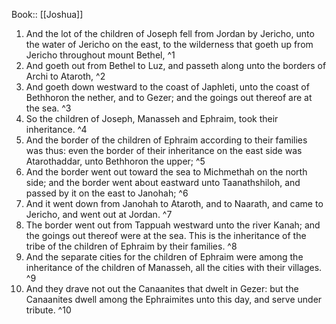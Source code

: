  Book:: [[Joshua]]
 1. And the lot of the children of Joseph fell from Jordan by Jericho, unto the water of Jericho on the east, to the wilderness that goeth up from Jericho throughout mount Bethel, ^1
 2. And goeth out from Bethel to Luz, and passeth along unto the borders of Archi to Ataroth, ^2
 3. And goeth down westward to the coast of Japhleti, unto the coast of Bethhoron the nether, and to Gezer; and the goings out thereof are at the sea. ^3
 4. So the children of Joseph, Manasseh and Ephraim, took their inheritance. ^4
 5. And the border of the children of Ephraim according to their families was thus: even the border of their inheritance on the east side was Atarothaddar, unto Bethhoron the upper; ^5
 6. And the border went out toward the sea to Michmethah on the north side; and the border went about eastward unto Taanathshiloh, and passed by it on the east to Janohah; ^6
 7. And it went down from Janohah to Ataroth, and to Naarath, and came to Jericho, and went out at Jordan. ^7
 8. The border went out from Tappuah westward unto the river Kanah; and the goings out thereof were at the sea. This is the inheritance of the tribe of the children of Ephraim by their families. ^8
 9. And the separate cities for the children of Ephraim were among the inheritance of the children of Manasseh, all the cities with their villages. ^9
 10. And they drave not out the Canaanites that dwelt in Gezer: but the Canaanites dwell among the Ephraimites unto this day, and serve under tribute. ^10
